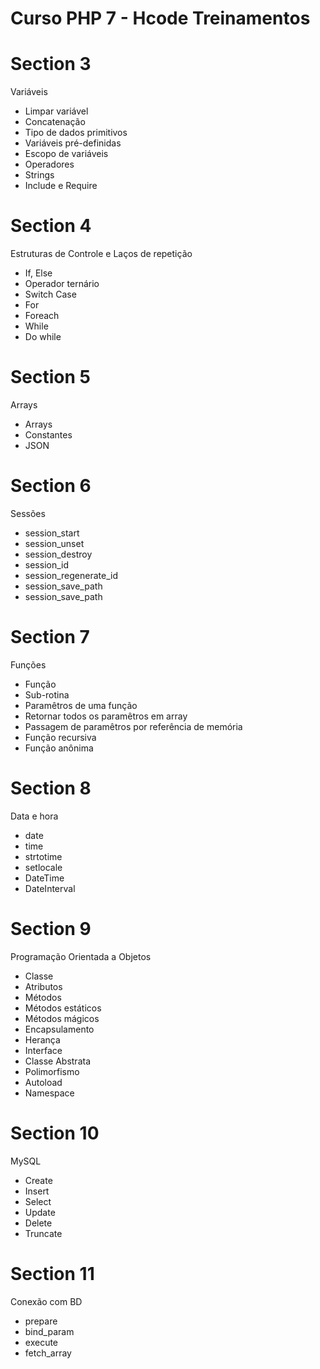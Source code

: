 # Curso PHP 7 - Hcode Treinamentos
# Section 3
Variáveis
- Limpar variável
- Concatenação
- Tipo de dados primitivos
- Variáveis pré-definidas
- Escopo de variáveis
- Operadores
- Strings
- Include e Require

# Section 4
Estruturas de Controle e Laços de repetição
- If, Else
- Operador ternário
- Switch Case
- For
- Foreach
- While
- Do while

# Section 5
Arrays
- Arrays
- Constantes
- JSON

# Section 6
Sessões
- session_start
- session_unset
- session_destroy
- session_id
- session_regenerate_id
- session_save_path
- session_save_path

# Section 7
Funções
- Função
- Sub-rotina
- Paramêtros de uma função
- Retornar todos os paramêtros em array
- Passagem de paramêtros por referência de memória
- Função recursiva
- Função anônima

# Section 8
Data e hora
- date
- time
- strtotime
- setlocale
- DateTime
- DateInterval

# Section 9
Programação Orientada a Objetos
- Classe
- Atributos
- Métodos
- Métodos estáticos
- Métodos mágicos
- Encapsulamento
- Herança
- Interface
- Classe Abstrata
- Polimorfismo
- Autoload
- Namespace

# Section 10
MySQL
- Create
- Insert
- Select
- Update
- Delete
- Truncate

# Section 11
Conexão com BD
- prepare
- bind_param
- execute
- fetch_array